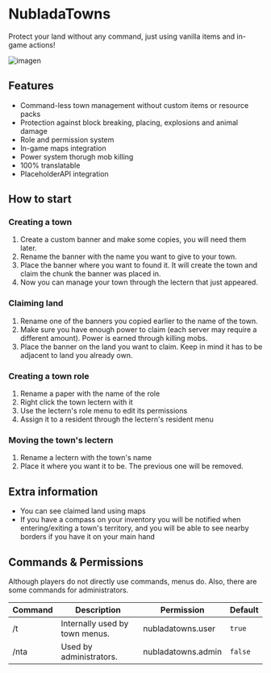 # NubladaTowns  

Protect your land without any command, just using vanilla items and in-game actions!

![imagen](https://github.com/user-attachments/assets/91209640-f229-4b36-ab9e-2965b2a1eee5)

## Features
- Command-less town management without custom items or resource packs
- Protection against block breaking, placing, explosions and animal damage
- Role and permission system
- In-game maps integration
- Power system thorugh mob killing
- 100% translatable
- PlaceholderAPI integration

## How to start

### Creating a town

1. Create a custom banner and make some copies, you will need them later.
2. Rename the banner with the name you want to give to your town.
3. Place the banner where you want to found it. It will create the town and claim the chunk the banner was placed in.
4. Now you can manage your town through the lectern that just appeared.

### Claiming land

1. Rename one of the banners you copied earlier to the name of the town.
2. Make sure you have enough power to claim (each server may require a different amount). Power is earned through killing mobs.
3. Place the banner on the land you want to claim. Keep in mind it has to be adjacent to land you already own.

### Creating a town role
1. Rename a paper with the name of the role
2. Right click the town lectern with it
3. Use the lectern's role menu to edit its permissions
4. Assign it to a resident through the lectern's resident menu

### Moving the town's lectern
1. Rename a lectern with the town's name
2. Place it where you want it to be. The previous one will be removed.

## Extra information
- You can see claimed land using maps
- If you have a compass on your inventory you will be notified when entering/exiting a town's territory, and you will be able to see nearby borders if you have it on your main hand

## Commands & Permissions
Although players do not directly use commands, menus do. Also, there are some commands for administrators.

| Command | Description | Permission | Default |
| --- | --- | --- | --- |
| /t  | Internally used by town menus. | nubladatowns.user | `true` |
| /nta  | Used by administrators. | nubladatowns.admin | `false` |
